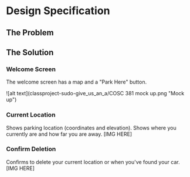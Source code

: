 # Design Specification

## The Problem

## The Solution

### Welcome Screen
The welcome screen has a map and a "Park Here" button.

![alt text](classproject-sudo-give_us_an_a/COSC 381 mock up.png "Mock up")

### Current Location
Shows parking location (coordinates and elevation). Shows where you currently are and how far you are away.
[IMG HERE]
### Confirm Deletion
Confirms to delete your current location or when you've found your car.
[IMG HERE]
